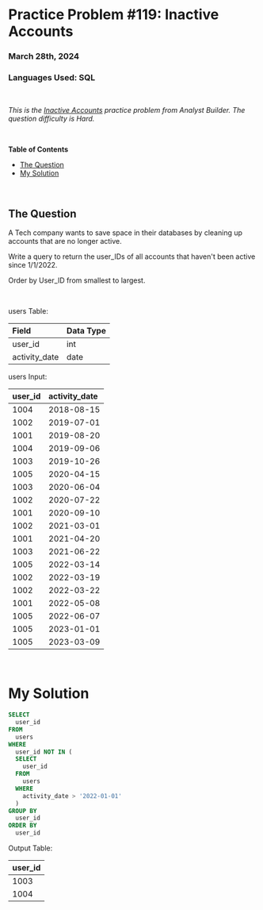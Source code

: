 # **Practice Problem #119: Inactive Accounts**
### March 28th, 2024
### Languages Used: SQL

<br>

*This is the [Inactive Accounts](https://www.analystbuilder.com/questions/inactive-accounts-holLK) practice problem from Analyst Builder. The question difficulty is Hard.*

<br>

**Table of Contents**

-   [The Question](#the-question)
-   [My Solution](#my-solution)
  
<br>

## The Question

A Tech company wants to save space in their databases by cleaning up accounts that are no longer active.

Write a query to return the user_IDs of all accounts that haven't been active since 1/1/2022.

Order by User_ID from smallest to largest.

<br>

users Table:

| Field         | Data Type |
| :------------ | :-------- |
| user_id       | int       |
| activity_date | date      |

users Input:

| user_id | activity_date |
| :------ | :------------ |
| 1004    | 2018-08-15    |
| 1002    | 2019-07-01    |
| 1001    | 2019-08-20    |
| 1004    | 2019-09-06    |
| 1003    | 2019-10-26    |
| 1005    | 2020-04-15    |
| 1003    | 2020-06-04    |
| 1002    | 2020-07-22    |
| 1001    | 2020-09-10    |
| 1002    | 2021-03-01    |
| 1001    | 2021-04-20    |
| 1003    | 2021-06-22    |
| 1005    | 2022-03-14    |
| 1002    | 2022-03-19    |
| 1002    | 2022-03-22    |
| 1001    | 2022-05-08    |
| 1005    | 2022-06-07    |
| 1005    | 2023-01-01    |
| 1005    | 2023-03-09    |

<br>

# My Solution

``` SQL
SELECT
  user_id
FROM 
  users
WHERE
  user_id NOT IN (
  SELECT
    user_id
  FROM 
    users
  WHERE
    activity_date > '2022-01-01'
  )
GROUP BY
  user_id
ORDER BY 
  user_id
```

Output Table:

| user_id |
| :------ |
| 1003    |
| 1004    |
